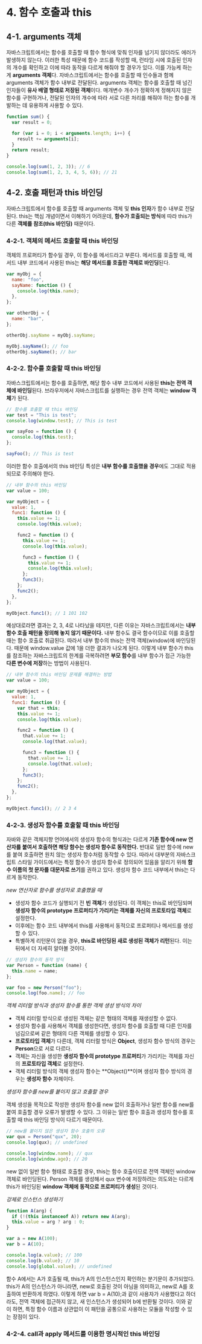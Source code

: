 # 4. 함수 호출과 this

## 4-1. arguments 객체

자바스크립트에서는 함수를 호출할 때 함수 형식에 맞춰 인자를 넘기지 않더라도 에러가 발생하지 않는다. 이러한 특성 때문에 함수 코드를 작성할 때, 런타임 시에 호출된 인자의 개수를 확인하고 이에 따라 동작을 다르게 해줘야 할 경우가 있다. 이를 가능케 하는 게 **arguments 객체**다. 자바스크립트에서는 함수를 호출할 때 인수들과 함께 arguments 객체가 함수 내부로 전달된다. arguments 객체는 함수를 호출할 때 넘긴 인자들이 **유사 배열 형태로 저장된 객체**이다. 매개변수 개수가 정확하게 정해지지 않은 함수를 구현하거나, 전달된 인자의 개수에 따라 서로 다른 처리를 해줘야 하는 함수를 개발하는 데 유용하게 사용할 수 있다.

```javascript
function sum() {
  var result = 0;

  for (var i = 0; i < arguments.length; i++) {
    result += arguments[i];
  }
  return result;
}

console.log(sum(1, 2, 3)); // 6
console.log(sum(1, 2, 3, 4, 5, 6)); // 21
```

## 4-2. 호출 패턴과 this 바인딩

자바스크립트에서 함수를 호출할 때 arguments 객체 및 **this 인자**가 함수 내부로 전달된다. this는 핵심 개념이면서 이해하기 어려운데, **함수가 호출되는 방식**에 따라 this가 다른 **객체를 참조(this 바인딩)** 때문이다.

### 4-2-1. 객체의 메서드 호출할 때 this 바인딩

객체의 프로퍼티가 함수일 경우, 이 함수를 메서드라고 부른다. 메서드를 호출할 때, 메서드 내부 코드에서 사용된 this는 **해당 메서드를 호출한 객체로 바인딩**된다.

```javascript
var myObj = {
  name: "foo",
  sayName: function () {
    console.log(this.name);
  },
};

var otherObj = {
  name: "bar",
};

otherObj.sayName = myObj.sayName;

myObj.sayName(); // foo
otherObj.sayName(); // bar
```

### 4-2-2. 함수를 호출할 때 this 바인딩

자바스크립트에서는 함수를 호출하면, 해당 함수 내부 코드에서 사용된 **this는 전역 객체에 바인딩**된다. 브라우저에서 자바스크립트를 실행하는 경우 전역 객체는 **window 객체**가 된다.

```javascript
// 함수를 호출할 때 this 바인딩
var test = "This is test";
console.log(window.test); // This is test

var sayFoo = function () {
  console.log(this.test);
};

sayFoo(); // This is test
```

이러한 함수 호출에서의 this 바인딩 특성은 **내부 함수를 호출했을 경우**에도 그대로 적용되므로 주의해야 한다.

```javascript
// 내부 함수의 this 바인딩
var value = 100;

var myObject = {
  value: 1,
  func1: function () {
    this.value += 1;
    console.log(this.value);

    func2 = function () {
      this.value += 1;
      console.log(this.value);

      func3 = function () {
        this.value += 1;
        console.log(this.value);
      };
      func3();
    };
    func2();
  },
};

myObject.func1(); // 1 101 102
```

예상대로라면 결과는 2, 3, 4로 나타났을 테지만, 다른 이유는 자바스크립트에서는 **내부 함수 호출 패턴을 정의해 놓지 않기 때문이다.**
내부 함수도 결국 함수이므로 이를 호출할 때는 함수 호출로 취급된다. 따라서 내부 함수의 this는 전역 객체(window)에 바인딩된다. 때문에 window.value 값에 1을 더한 결과가 나오게 된다. 이렇게 내부 함수가 this를 참조하는 자바스크립트의 한계를 극복하려면 **부모 함수**를 내부 함수가 접근 가능한 **다른 변수에 저장**하는 방법이 사용된다.

```javascript
// 내부 함수의 this 바인딩 문제를 해결하는 방법
var value = 100;

var myObject = {
  value: 1,
  func1: function () {
    var that = this;
    this.value += 1;
    console.log(this.value);

    func2 = function () {
      that.value += 1;
      console.log(that.value);

      func3 = function () {
        that.value += 1;
        console.log(that.value);
      };
      func3();
    };
    func2();
  },
};

myObject.func1(); // 2 3 4
```

### 4-2-3. 생성자 함수를 호출할 때 this 바인딩

자바와 같은 객체지향 언어에서의 생성자 함수의 형식과는 다르게 **기존 함수에 new 연산자를 붙여서 호출하면 해당 함수는 생성자 함수로 동작한다.** 반대로 일반 함수에 new를 붙여 호출하면 원치 않는 생성자 함수처럼 동작할 수 있다. 따라서 대부분의 자바스크립트 스타일 가이드에서는 특정 함수가 생성자 함수로 정의되어 있음을 알리기 위해 **함수 이름의 첫 문자를 대문자로 쓰기**를 권하고 있다. 생성자 함수 코드 내부에서 this는 다르게 동작한다.

_new 연산자로 함수를 생성자로 호출했을 때_

- 생성자 함수 코드가 실행되기 전 **빈 객체**가 생성된다. 이 객체는 this로 바인딩되며 **생성자 함수의 prototype 프로퍼티가 가리키는 객체를 자신의 프로토타입 객체**로 설정한다.
- 이후에는 함수 코드 내부에서 this를 사용해서 동적으로 프로퍼티나 메서드를 생성할 수 있다.
- 특별하게 리턴문이 없을 경우, **this로 바인딩된 새로 생성된 객체가 리턴**된다. 이는 뒤에서 더 자세히 알아볼 것이다.

```javascript
// 생성자 함수의 동작 방식
var Person = function (name) {
  this.name = name;
};

var foo = new Person("foo");
console.log(foo.name); // foo
```

_객체 리터럴 방식과 생성자 함수를 통한 객체 생성 방식의 차이_

- 객체 리터럴 방식으로 생성된 객체는 같은 형태의 객체를 재생성할 수 없다.
- 생성자 함수를 사용해서 객체를 생성한다면, 생성자 함수를 호출할 때 다른 인자를 넘김으로써 같은 형태의 다른 객체를 생성할 수 있다.
- **프로토타입 객체**가 다른데, 객체 리터럴 방식은 **Object**, 생성자 함수 방식의 경우는 **Person**으로 서로 다르다.
- 객체는 자신을 생성한 **생성자 함수의 prototype 프로퍼티**가 가리키는 객체를 자신의 **프로토타입 객체**로 설정한다.
- 객체 리터럴 방식의 객체 생성자 함수는 **Object()**이며 생성자 함수 방식의 경우는 **생성자 함수** 자체이다.

_생성자 함수를 new를 붙이지 않고 호출할 경우_

객체 생성을 목적으로 작성한 생성자 함수를 new 없이 호출하거나 일반 함수를 new를 붙여 호출할 경우 오류가 발생할 수 있다. 그 이유는 일반 함수 호출과 생성자 함수를 호출할 때 this 바인딩 방식이 다르기 때문이다.

```javascript
// new를 붙이지 않은 생성자 함수 호출의 오류
var qux = Person("qux", 20);
console.log(qux); // undefined

console.log(window.name); // qux
console.log(window.age); // 20
```

new 없이 일반 함수 형태로 호출할 경우, this는 함수 호출이므로 전역 객체인 window 객체로 바인딩된다. Person 객체를 생성해서 qux 변수에 저장하려는 의도와는 다르게 this가 바인딩된 **window 객체에 동적으로 프로퍼티가 생성**된 것이다.

_강제로 인스턴스 생성하기_

```javascript
function A(arg) {
  if (!(this instanceof A)) return new A(arg);
  this.value = arg ? arg : 0;
}

var a = new A(100);
var b = A(10);

console.log(a.value); // 100
console.log(b.value); // 10
console.log(global.value); // undefined
```

함수 A에서는 A가 호출될 때, this가 A의 인스턴스인지 확인하는 분기문이 추가되었다. this가 A의 인스턴스가 아니라면, new로 호출된 것이 아님을 의미하고, new로 A를 호출하여 반환하게 하였다. 이렇게 하면 var b = A(10);과 같이 사용자가 사용했다고 하더라도, 전역 객체에 접근하지 않고, 새 인스턴스가 생성되어 b에 반환될 것이다. 이와 같이 하면, 특정 함수 이름과 상관없이 이 패턴을 공통으로 사용하는 모듈을 작성할 수 있는 장점이 있다.

### 4-2-4. call과 apply 메서드를 이용한 명시적인 this 바인딩
